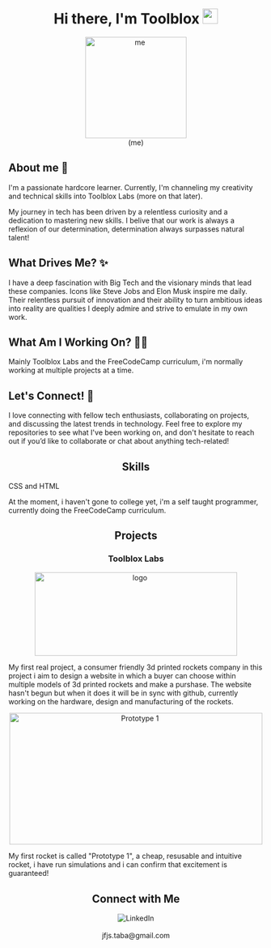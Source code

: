 
<h1 align="center">Hi there, I'm Toolblox <img src="https://media.giphy.com/media/hvRJCLFzcasrR4ia7z/giphy.gif" width="30px"></h1>

<p align="center">
  <img src="https://iili.io/du7iCx9.jpg" alt="me" border="0" height="200px" width="200px"/>
  <br/>
  (me)
</p>
<h2>About me 🙋</h2>
<p>I'm a passionate hardcore learner. Currently, I'm channeling my creativity and technical skills into Toolblox Labs (more on that later).

My journey in tech has been driven by a relentless curiosity and a dedication to mastering new skills. I belive that our work is always a reflexion of our determination, determination always surpasses natural talent!
</p>
<h2>What Drives Me? ✨</h2>
<p> I have a deep fascination with Big Tech and the visionary minds that lead these companies. Icons like Steve Jobs and Elon Musk inspire me daily. Their relentless pursuit of innovation and their ability to turn ambitious ideas into reality are qualities I deeply admire and strive to emulate in my own work.
</p>
<h2>What Am I Working On? 🧑‍💻</h2>
<p> Mainly Toolblox Labs and the FreeCodeCamp curriculum, i'm normally working at multiple projects at a time.

<h2>Let's Connect! 🤝</h2>
<p>I love connecting with fellow tech enthusiasts, collaborating on projects, and discussing the latest trends in technology. Feel free to explore my repositories to see what I've been working on, and don't hesitate to reach out if you’d like to collaborate or chat about anything tech-related!
</p>

</p>

<h2 align="center">Skills</h2>
<p>
  CSS and HTML
  
  At the moment, i haven't gone to college yet, i'm a self taught programmer, currently doing the FreeCodeCamp curriculum. 
</p>

<h2 align="center">Projects</h2>
<h3 align="center">Toolblox Labs</h3>
<p align="center">
  <img ratio="200 / 83"src="https://iili.io/duYq0Ux.png" alt="logo" width="400px" height="165.5px">
</p>
<p>My first real project, a consumer friendly 3d printed rockets company in this project i aim to design a website in which a buyer can choose within multiple models of 3d printed rockets and make a purshase. The website hasn't begun but when it does it will be in sync with github, currently working on the hardware, design and manufacturing of the rockets. </p>

<p align="center"> 
  <img src="https://iili.io/duYz85G.png" alt="Prototype 1" width="500px" height="260.1px">
</p>
<p>My first rocket is called "Prototype 1", a cheap, resusable and intuitive rocket, i have run simulations and i can confirm that excitement is guaranteed!</p>
<!-- Connect with Me with buttons -->
<h2 align="center">Connect with Me</h2>
<p align="center">
  <a href="https://www.linkedin.com/in/tom%C3%A1s-correia-367810278/" style="text-decoration: none;">
    <img  ratio="25 / 13"src="https://img.shields.io/badge/LinkedIn-0077B5?style=for-the-badge&logo=linkedin&logoColor=white" alt="LinkedIn"/>
  </a>
    <br/>
   <br/>jfjs.taba@gmail.com
</p>


